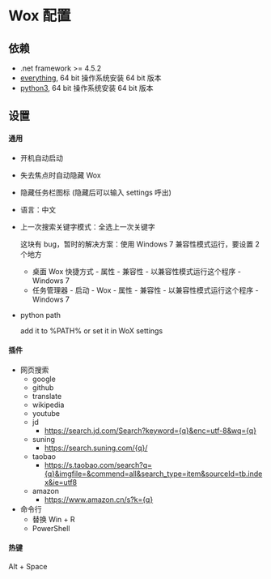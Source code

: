 # Wox 配置

## 依赖

* .net framework >= 4.5.2
* [everything](https://www.voidtools.com), 64 bit 操作系统安装 64 bit 版本
* [python3](https://www.python.org/downloads/windows), 64 bit 操作系统安装 64 bit 版本

## 设置

#### 通用

* 开机自动启动
* 失去焦点时自动隐藏 Wox
* 隐藏任务栏图标 (隐藏后可以输入 settings 呼出)
* 语言：中文
* 上一次搜索关键字模式：全选上一次关键字

    这块有 bug，暂时的解决方案：使用 Windows 7 兼容性模式运行，要设置 2 个地方
    * 桌面 Wox 快捷方式 - 属性 - 兼容性 - 以兼容性模式运行这个程序 - Windows 7 
    * 任务管理器 - 启动 - Wox - 属性 - 兼容性 - 以兼容性模式运行这个程序 - Windows 7
* python path

    add it to %PATH% or set it in WoX settings

#### 插件

* 网页搜索
    * google
    * github
    * translate
    * wikipedia
    * youtube
    * jd
      * https://search.jd.com/Search?keyword={q}&enc=utf-8&wq={q}
    * suning
      * https://search.suning.com/{q}/
    * taobao
      * https://s.taobao.com/search?q={q}&imgfile=&commend=all&search_type=item&sourceId=tb.index&ie=utf8
    * amazon
      * https://www.amazon.cn/s?k={q}
* 命令行
    * 替换 Win + R
    * PowerShell

#### 热键

Alt + Space
